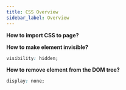 ```yaml
---
title: CSS Overview
sidebar_label: Overview
---
```


**How to import CSS to page?**

**How to make element invisible?**

```css
visibility: hidden;
```

**How to remove element from the DOM tree?**

```css
display: none;
```